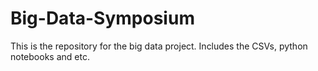 # Big-Data-Symposium
This is the repository for the big data project. Includes the CSVs, python notebooks and etc. 
